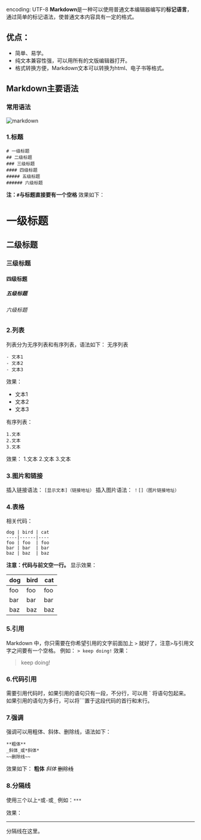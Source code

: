 encoding: UTF-8
**Markdown**是一种可以使用普通文本编辑器编写的**标记语言**，通过简单的标记语法，使普通文本内容具有一定的格式。
## 优点：
- 简单、易学。
- 纯文本兼容性强，可以用所有的文版编辑器打开。
- 格式转换方便，Markdown文本可以转换为html、电子书等格式。
## Markdown主要语法

### 常用语法
![markdown](https://cloud.githubusercontent.com/assets/26115870/25833389/8e5a0df8-34a3-11e7-8ba3-6260b1dce4c0.PNG)
### 1.标题
```
# 一级标题
## 二级标题
### 三级标题
#### 四级标题
##### 五级标题
###### 六级标题
```
**注：`#`与标题直接要有一个空格**
效果如下：
# 一级标题
## 二级标题
### 三级标题
#### 四级标题
##### 五级标题
###### 六级标题

### 2.列表
  列表分为无序列表和有序列表，语法如下：
无序列表
```
- 文本1
- 文本2
- 文本3
```
效果：
- 文本1
- 文本2
- 文本3

有序列表：
```
1.文本
2.文本
3.文本
```
效果：
1.文本
2.文本
3.文本

### 3.图片和链接
插入链接语法：
`[显示文本]（链接地址）`
插入图片语法：
`！[]（图片链接地址）`
### 4.表格
相关代码：
```
dog | bird | cat
----|------|----
foo | foo  | foo
bar | bar  | bar
baz | baz  | baz
```
**注意：代码与前文空一行。**
显示效果：

dog | bird | cat
----|------|----
foo | foo  | foo
bar | bar  | bar
baz | baz  | baz

### 5.引用
Markdown 中，你只需要在你希望引用的文字前面加上 `>` 就好了，注意`>`与引用文字之间要有一个空格。
例如：
`> keep doing!`
效果：
> keep doing!

### 6.代码引用
需要引用代码时，如果引用的语句只有一段，不分行，可以用 ` 将语句包起来。
如果引用的语句为多行，可以将```置于这段代码的首行和末行。
### 7.强调
强调可以用粗体、斜体、删除线，语法如下：
```
**粗体**
_斜体_或*斜体*
~~删除线~~
```
效果如下：
**粗体**
_斜体_
~~删除线~~
### 8.分隔线
使用三个以上`*`或`-`或`_`
例如：`***`

效果：
****
分隔线在这里。
